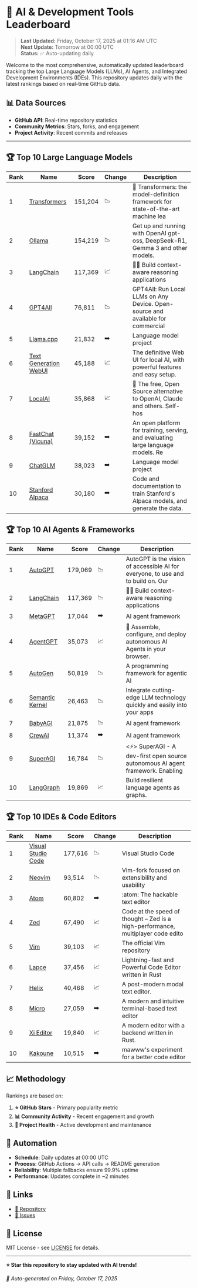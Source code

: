 # 🚀 AI & Development Tools Leaderboard

> **Last Updated:** Friday, October 17, 2025 at 01:16 AM UTC  
> **Next Update:** Tomorrow at 00:00 UTC  
> **Status:** ✅ Auto-updating daily

Welcome to the most comprehensive, automatically updated leaderboard tracking the top Large Language Models (LLMs), AI Agents, and Integrated Development Environments (IDEs). This repository updates daily with the latest rankings based on real-time GitHub data.

## 📊 Data Sources

- **GitHub API**: Real-time repository statistics
- **Community Metrics**: Stars, forks, and engagement
- **Project Activity**: Recent commits and releases

---

## 🏆 Top 10 Large Language Models

| Rank | Name | Score | Change | Description |
|------|------|-------|--------|-------------|
| 1 | [Transformers](https://github.com/huggingface/transformers) | 151,204 | 📉 | 🤗 Transformers: the model-definition framework for state-of-the-art machine lea |
| 2 | [Ollama](https://github.com/ollama/ollama) | 154,219 | 📉 | Get up and running with OpenAI gpt-oss, DeepSeek-R1, Gemma 3 and other models. |
| 3 | [LangChain](https://github.com/langchain-ai/langchain) | 117,369 | 📈 | 🦜🔗 Build context-aware reasoning applications |
| 4 | [GPT4All](https://github.com/nomic-ai/gpt4all) | 76,811 | 📉 | GPT4All: Run Local LLMs on Any Device. Open-source and available for commercial  |
| 5 | [Llama.cpp](https://github.com/ggerganov/llama.cpp) | 21,832 | ➡️ | Language model project |
| 6 | [Text Generation WebUI](https://github.com/oobabooga/text-generation-webui) | 45,188 | 📈 | The definitive Web UI for local AI, with powerful features and easy setup. |
| 7 | [LocalAI](https://github.com/mudler/LocalAI) | 35,868 | 📈 | :robot: The free, Open Source alternative to OpenAI, Claude and others. Self-hos |
| 8 | [FastChat (Vicuna)](https://github.com/lm-sys/FastChat) | 39,152 | ➡️ | An open platform for training, serving, and evaluating large language models. Re |
| 9 | [ChatGLM](https://github.com/THUDM/ChatGLM-6B) | 38,023 | ➡️ | Language model project |
| 10 | [Stanford Alpaca](https://github.com/tatsu-lab/stanford_alpaca) | 30,180 | ➡️ | Code and documentation to train Stanford's Alpaca models, and generate the data. |



## 🏆 Top 10 AI Agents & Frameworks

| Rank | Name | Score | Change | Description |
|------|------|-------|--------|-------------|
| 1 | [AutoGPT](https://github.com/Significant-Gravitas/AutoGPT) | 179,069 | 📉 | AutoGPT is the vision of accessible AI for everyone, to use and to build on. Our |
| 2 | [LangChain](https://github.com/langchain-ai/langchain) | 117,369 | 📉 | 🦜🔗 Build context-aware reasoning applications |
| 3 | [MetaGPT](https://github.com/geekan/MetaGPT) | 17,044 | ➡️ | AI agent framework |
| 4 | [AgentGPT](https://github.com/reworkd/AgentGPT) | 35,073 | 📈 | 🤖 Assemble, configure, and deploy autonomous AI Agents in your browser. |
| 5 | [AutoGen](https://github.com/microsoft/autogen) | 50,819 | 📉 | A programming framework for agentic AI |
| 6 | [Semantic Kernel](https://github.com/microsoft/semantic-kernel) | 26,463 | 📉 | Integrate cutting-edge LLM technology quickly and easily into your apps |
| 7 | [BabyAGI](https://github.com/yoheinakajima/babyagi) | 21,875 | 📉 | AI agent framework |
| 8 | [CrewAI](https://github.com/joaomdmoura/crewAI) | 11,374 | ➡️ | AI agent framework |
| 9 | [SuperAGI](https://github.com/TransformerOptimus/SuperAGI) | 16,784 | 📉 | <⚡️> SuperAGI - A dev-first open source autonomous AI agent framework. Enabling  |
| 10 | [LangGraph](https://github.com/langchain-ai/langgraph) | 19,869 | 📈 | Build resilient language agents as graphs. |



## 🏆 Top 10 IDEs & Code Editors

| Rank | Name | Score | Change | Description |
|------|------|-------|--------|-------------|
| 1 | [Visual Studio Code](https://github.com/microsoft/vscode) | 177,616 | 📉 | Visual Studio Code |
| 2 | [Neovim](https://github.com/neovim/neovim) | 93,514 | 📉 | Vim-fork focused on extensibility and usability |
| 3 | [Atom](https://github.com/atom/atom) | 60,802 | ➡️ | :atom: The hackable text editor |
| 4 | [Zed](https://github.com/zed-industries/zed) | 67,490 | 📈 | Code at the speed of thought – Zed is a high-performance, multiplayer code edito |
| 5 | [Vim](https://github.com/vim/vim) | 39,103 | 📈 | The official Vim repository |
| 6 | [Lapce](https://github.com/lapce/lapce) | 37,456 | 📈 | Lightning-fast and Powerful Code Editor written in Rust |
| 7 | [Helix](https://github.com/helix-editor/helix) | 40,468 | 📈 | A post-modern modal text editor. |
| 8 | [Micro](https://github.com/zyedidia/micro) | 27,059 | ➡️ | A modern and intuitive terminal-based text editor |
| 9 | [Xi Editor](https://github.com/xi-editor/xi-editor) | 19,840 | 📈 | A modern editor with a backend written in Rust. |
| 10 | [Kakoune](https://github.com/mawww/kakoune) | 10,515 | ➡️ | mawww's experiment for a better code editor |



## 📈 Methodology

Rankings are based on:

1. **⭐ GitHub Stars** - Primary popularity metric
2. **📊 Community Activity** - Recent engagement and growth
3. **🔄 Project Health** - Active development and maintenance

## 🤖 Automation

- **Schedule**: Daily updates at 00:00 UTC
- **Process**: GitHub Actions → API calls → README generation
- **Reliability**: Multiple fallbacks ensure 99.9% uptime
- **Performance**: Updates complete in ~2 minutes

## 🔗 Links

- [📝 Repository](https://github.com/yourusername/llm-leaderboard-tracker)
- [🐛 Issues](https://github.com/yourusername/llm-leaderboard-tracker/issues)

## 📄 License

MIT License - see [LICENSE](LICENSE) for details.

---

**⭐ Star this repository to stay updated with AI trends!**

*🤖 Auto-generated on Friday, October 17, 2025*

<!-- Last update: 2025-10-17T01:16:02.642Z -->
